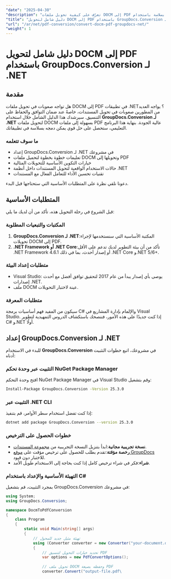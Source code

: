 ```yaml
---
"date": "2025-04-30"
"description": "تعرّف على كيفية تحويل ملفات DOCM إلى PDF بسلاسة باستخدام GroupDocs.Conversion لـ .NET، مع ضمان التوافق والحفاظ على التنسيق. مثالي لمطوري .NET."
"title": "دليل شامل لتحويل DOCM إلى PDF باستخدام GroupDocs.Conversion لـ .NET"
"url": "/ar/net/pdf-conversion/convert-docm-pdf-groupdocs-net/"
"weight": 1
---
```


# دليل شامل لتحويل DOCM إلى PDF باستخدام GroupDocs.Conversion لـ .NET

## مقدمة

هل تواجه صعوبات في تحويل ملفات DOCM إلى PDF في تطبيقات .NET؟ يواجه العديد من المطورين صعوبات في تحويل المستندات، خاصةً عند ضمان التوافق والحفاظ على التنسيق. سيرشدك هذا الدليل الشامل خلال استخدام **GroupDocs.Conversion لـ .NET** لتحويل ملفات DOCM بسهولة إلى ملفات PDF عالية الجودة. بنهاية هذا البرنامج التعليمي، ستحصل على حل قوي يمكن دمجه بسلاسة في تطبيقاتك.

### ما سوف تتعلمه
- إعداد GroupDocs.Conversion لـ .NET في مشروعك
- تعليمات خطوة بخطوة لتحميل ملفات DOCM وتحويلها إلى PDF
- خيارات التكوين الأساسية للتحويلات المثالية
- حالات الاستخدام الواقعية لتحويل المستندات داخل أنظمة .NET
- تقنيات تحسين الأداء للتعامل الفعال مع المستندات

دعونا نلقي نظرة على المتطلبات الأساسية التي ستحتاجها قبل البدء.

## المتطلبات الأساسية

قبل الشروع في رحلة التحويل هذه، تأكد من أن لديك ما يلي:

### المكتبات والتبعيات المطلوبة
1. **GroupDocs.Conversion لـ .NET**:المكتبة الأساسية التي سنستخدمها لإجراء تحويلات DOCM إلى PDF.
2. **.NET Framework أو .NET Core**:تأكد من أن بيئة التطوير لديك تدعم على الأقل .NET Framework 4.6.1 أو إصدار أحدث، بما في ذلك .NET Core و.NET 5/6+.

### متطلبات إعداد البيئة
- Visual Studio: يوصى بأي إصدار يبدأ من عام 2017 لتحقيق توافق أفضل مع أحدث إصدارات .NET.
- ملف DOCM عينة لاختبار التحويلات.

### متطلبات المعرفة
سيكون من المفيد فهم أساسيات برمجة C# والإلمام بإدارة المشاريع في Visual Studio. إذا كنت جديدًا على هذه الأمور، فننصحك باستكشاف الدروس التمهيدية لتطوير C# و.NET أولًا.

## إعداد GroupDocs.Conversion لـ .NET

للبدء في الاستخدام **GroupDocs.Conversion** في مشروعك، اتبع خطوات التثبيت أدناه:

### التثبيت عبر وحدة تحكم NuGet Package Manager
افتح وحدة التحكم NuGet Package Manager في Visual Studio وقم بتشغيل:

```bash
Install-Package GroupDocs.Conversion -Version 25.3.0
```

### التثبيت عبر .NET CLI
إذا كنت تفضل استخدام سطر الأوامر، قم بتنفيذ:

```bash
dotnet add package GroupDocs.Conversion --version 25.3.0
```

### خطوات الحصول على الترخيص
- **نسخة تجريبية مجانية**:ابدأ بتنزيل النسخة التجريبية من [مجموعة المستندات](https://releases.groupdocs.com/conversion/net/).
- **رخصة مؤقتة**:تقدم بطلب للحصول على ترخيص مؤقت على [موقع GroupDocs](https://purchase.groupdocs.com/temporary-license/) للاختبار دون قيود.
- **شراء**:فكر في شراء ترخيص كامل إذا كنت بحاجة إلى الاستخدام طويل الأمد.

### التهيئة الأساسية والإعداد باستخدام C#
بمجرد التثبيت، قم بتشغيل GroupDocs.Conversion في مشروعك:

```csharp
using System;
using GroupDocs.Conversion;

namespace DocmToPdfConversion
{
    class Program
    {
        static void Main(string[] args)
        {
            // تهيئة مثيل جديد للمحول
            using (Converter converter = new Converter("your-document.dcom"))
            {
                // تحديد خيارات التحويل لتنسيق PDF
                var options = new PdfConvertOptions();
                
                // تحويل ملف DOCM وحفظه بصيغة PDF
                converter.Convert("output-file.pdf\